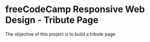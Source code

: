 # freeCodeCamp Responsive Web Design - Tribute Page

The objective of this project is to build a tribute page.
